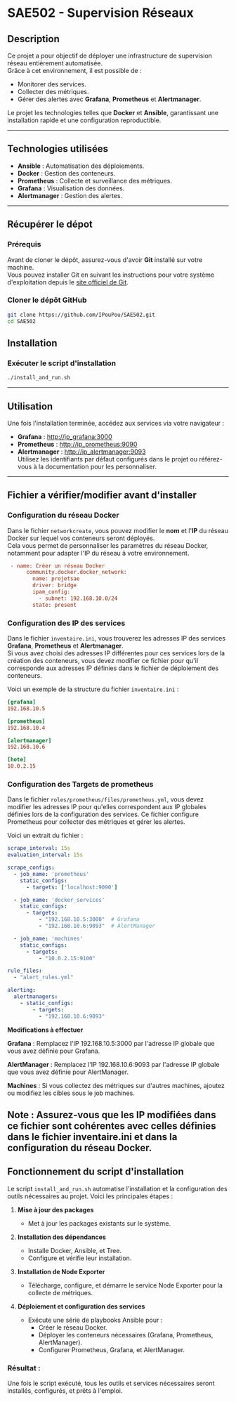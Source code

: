 # SAE502 - Supervision Réseaux

## Description  

Ce projet a pour objectif de déployer une infrastructure de supervision réseau entièrement automatisée.  
Grâce à cet environnement, il est possible de :  
- Monitorer des services.  
- Collecter des métriques.  
- Gérer des alertes avec **Grafana**, **Prometheus** et **Alertmanager**.  

Le projet les technologies  telles que **Docker** et **Ansible**, garantissant une installation rapide et une configuration reproductible.  

---

## Technologies utilisées  
- **Ansible** : Automatisation des déploiements.  
- **Docker** : Gestion des conteneurs.  
- **Prometheus** : Collecte et surveillance des métriques.  
- **Grafana** : Visualisation des données.  
- **Alertmanager** : Gestion des alertes.  

---

## Récupérer le dépot  
### Prérequis  
Avant de cloner le dépôt, assurez-vous d'avoir **Git** installé sur votre machine.  
Vous pouvez installer Git en suivant les instructions pour votre système d'exploitation depuis le [site officiel de Git](https://git-scm.com/).
### Cloner le dépôt GitHub  
```bash
git clone https://github.com/IPouPou/SAE502.git
cd SAE502
```
## Installation

### Exécuter le script d'installation  

```bash
./install_and_run.sh
```
---
## Utilisation  
Une fois l'installation terminée, accédez aux services via votre navigateur :  

- **Grafana** : [http://ip_grafana:3000](http://<votre-ip>:3000)  
- **Prometheus** : [http://ip_prometheus:9090](http://<votre-ip>:9090)  
- **Alertmanager** : [http://ip_alertmanager:9093](http://<votre-ip>:9093)  
Utilisez les identifiants par défaut configurés dans le projet ou référez-vous à la documentation pour les personnaliser.  
---


## Fichier a vérifier/modifier avant d'installer

### Configuration du réseau Docker

Dans le fichier `networkcreate`, vous pouvez modifier le **nom** et l'**IP** du réseau Docker sur lequel vos conteneurs seront déployés.  
Cela vous permet de personnaliser les paramètres du réseau Docker, notamment pour adapter l'IP du réseau à votre environnement.
```ini
 - name: Créer un réseau Docker
      community.docker.docker_network:
        name: projetsae
        driver: bridge
        ipam_config:
          - subnet: 192.168.10.0/24
        state: present
```
### Configuration des IP des services

Dans le fichier `inventaire.ini`, vous trouverez les adresses IP des services **Grafana**, **Prometheus** et **Alertmanager**.  
Si vous avez choisi des adresses IP différentes pour ces services lors de la création des conteneurs, vous devez modifier ce fichier pour qu'il corresponde aux adresses IP définies dans le fichier de déploiement des conteneurs.


Voici un exemple de la structure du fichier `inventaire.ini` :  

```ini
[grafana]
192.168.10.5

[prometheus]
192.168.10.4

[alertmanager]
192.168.10.6

[hote]
10.0.2.15
```
### Configuration des Targets de prometheus

Dans le fichier `roles/prometheus/files/prometheus.yml`, vous devez modifier les adresses IP pour qu'elles correspondent aux IP globales définies lors de la configuration des services. Ce fichier configure Prometheus pour collecter des métriques et gérer les alertes.  

Voici un extrait du fichier :  

```yaml
scrape_interval: 15s
evaluation_interval: 15s

scrape_configs:
  - job_name: 'prometheus'
    static_configs:
      - targets: ['localhost:9090']

  - job_name: 'docker_services'
    static_configs:
      - targets:
          - "192.168.10.5:3000"  # Grafana
          - "192.168.10.6:9093"  # AlertManager

  - job_name: 'machines'
    static_configs:
      - targets:
          - "10.0.2.15:9100"

rule_files:
  - "alert_rules.yml"

alerting:
  alertmanagers:
    - static_configs:
        - targets:
          - "192.168.10.6:9093"
```
**Modifications à effectuer**

**Grafana** : Remplacez l'IP 192.168.10.5:3000 par l'adresse IP globale que vous avez définie pour Grafana.

**AlertManager** : Remplacez l'IP 192.168.10.6:9093 par l'adresse IP globale que vous avez définie pour AlertManager.

**Machines** : Si vous collectez des métriques sur d'autres machines, ajoutez ou modifiez les cibles sous le job machines.

**Note** : Assurez-vous que les IP modifiées dans ce fichier sont cohérentes avec celles définies dans le fichier inventaire.ini et dans la configuration du réseau Docker.
---

## Fonctionnement du script d'installation

Le script `install_and_run.sh` automatise l'installation et la configuration des outils nécessaires au projet. Voici les principales étapes :  

1. **Mise à jour des packages**  
   - Met à jour les packages existants sur le système.  

2. **Installation des dépendances**  
   - Installe Docker, Ansible, et Tree.  
   - Configure et vérifie leur installation.  

3. **Installation de Node Exporter**  
   - Télécharge, configure, et démarre le service Node Exporter pour la collecte de métriques.  

4. **Déploiement et configuration des services**  
   - Exécute une série de playbooks Ansible pour :  
     - Créer le réseau Docker.  
     - Déployer les conteneurs nécessaires (Grafana, Prometheus, AlertManager).  
     - Configurer Prometheus, Grafana, et AlertManager.  

### Résultat :  
Une fois le script exécuté, tous les outils et services nécessaires seront installés, configurés, et prêts à l'emploi.  


